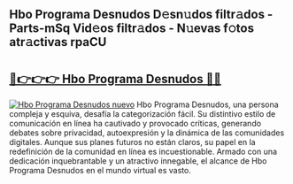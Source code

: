 ## Hbo Programa Desnudos D𝚎sn𝚞dos filtr𝚊dos - Parts-mSq Vid𝚎os filtr𝚊dos - N𝚞evas f𝚘tos atr𝚊ctivas rpaCU

# <h2><a href="http://mb2e8yc.tromn.icu/?c=Hbo+Programa+Desnudos">🔗👉👉👉 Hbo Programa Desnudos 🔗🔗</a></h2>

[![Hbo Programa Desnudos nuevo](https://i.imgur.com/pEAQMta.gif)](http://mb2e8yc.tromn.icu/?c=Hbo+Programa+Desnudos)
Hbo Programa Desnudos, una persona compleja y esquiva, desafía la categorización fácil. Su distintivo estilo de comunicación en línea ha cautivado y provocado críticas, generando debates sobre privacidad, autoexpresión y la dinámica de las comunidades digitales. Aunque sus planes futuros no están claros, su papel en la redefinición de la comunidad en línea es incuestionable. Armado con una dedicación inquebrantable y un atractivo innegable, el alcance de Hbo Programa Desnudos en el mundo virtual es vasto.
